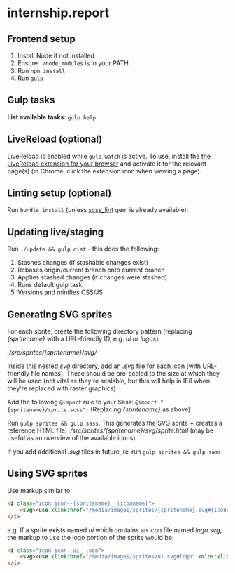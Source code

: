 # internship.report

## Frontend setup

1. Install Node if not installed
2. Ensure `./node_modules` is in your PATH
3. Run `npm install`
4. Run `gulp`

## Gulp tasks

**List available tasks:** `gulp help`

## LiveReload (optional)

LiveReload is enabled while `gulp watch` is active. To use, install the [the LiveReload extension for your browser](http://livereload.com/extensions/) and activate it for the relevant page(s) (in Chrome, click the extension icon when viewing a page).

## Linting setup (optional)

Run `bundle install` (unless [scss_lint](https://github.com/brigade/scss-lint) gem is already available).

## Updating live/staging

Run `./update && gulp dist` - this does the following:
1. Stashes changes (if stashable changes exist)
2. Rebases origin/current branch onto current branch
3. Applies stashed changes (if changes were stashed)
4. Runs default gulp task
5. Versions and minifies CSS/JS

## Generating SVG sprites
For each sprite, create the following directory pattern (replacing _{spritename}_ with a URL-friendly ID, e.g. _ui_ or _logos_):

_./src/sprites/{spritename}/svg/_

Inside this nested _svg_ directory, add an _.svg_ file for each icon (with URL-friendly file names). These should be pre-scaled to the size at which they will be used (not vital as they're scalable, but this will help in IE8 when they're replaced with raster graphics)

Add the following `@import` rule to your Sass: `@import "{spritename}/sprite.scss";` (Replacing _{spritename}_ as above)

Run `gulp sprites && gulp sass`. This generates the SVG sprite + creates a reference HTML file: _./src/sprites/{spritename}/svg/sprite.html_ (may be useful as an overview of the available icons)

If you add additional _.svg_ files in future, re-run `gulp sprites && gulp sass`

## Using SVG sprites
Use markup similar to:

```html
<i class="icon icon--{spritename}__{iconname}">
	<svg><use xlink:href="/media/images/sprites/{spritename}.svg#{iconname}" xmlns:xlink="http://www.w3.org/1999/xlink"></use></svg>
</i>
```

e.g. If a sprite exists named _ui_ which contains an icon file named  _logo.svg_, the markup to use the logo portion of the sprite would be:

```html
<i class="icon icon--ui__logo">
	<svg><use xlink:href="/media/images/sprites/ui.svg#logo" xmlns:xlink="http://www.w3.org/1999/xlink"></use></svg>
</i>
```
